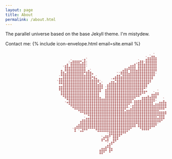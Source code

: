```yaml
---
layout: page
title: About
permalink: /about.html
---
```


The parallel universe based on the base Jekyll theme.
I'm mistydew.

Contact me: 
{% include icon-envelope.html email=site.email %}

<pre style="font: 10px/5px monospace;"><span style="color: #800000;"><p align="right">                                                  `      
                                                `++      
                                              `+++++     
              +`                              ++++++     
       `+++++`+                           `++ ++++++     
      `+++++`++`                         .+++`++++++     
     +`++++++++`                       .+`++++++++++     
    ++ ++++++++`                      +++ ++++++++++     
   `+++++++++++`                     ++++ ++++++++++     
    +++++++++++                    ++++++.++++++++++     
  + +++++++++++ +`                +++`++++++++++++++     
  ++ +++++++++++++               ++++.+++++++++++++.     
  ++++++++++++`++++            ``++++++++++++++++++      
  ++++++++++++++++.            ++ +++++++++++++++++      
 ` +++++++++++++++++`         ++++++++++++++++++++       
 +++++++++++++++++.++        +++++++++++++++++++++       
 +++++++++++++++++++++      ``+++++++++++++++++++`       
`+++++++++++++++++++++`     ++ ++++++++++++++++++        
 ++++++++++++++++++++.+`   +++++++++++++++++++++         
  `+++++++++++++++++++++  +++++++++++++++++++++`         
 +++++++++++++++++++++++  +++++++++++++++++++++          
 +++++++++++++++++++++++ `++++++++++++++++++++           
 ++++++++++++++++++++++  ++++++++++++++++++++``          
 `+++++++++++++++++++++  ++++++++++++++++++++++     `    
  ++++++++++++++++++++`  +++++++++++++++++++++    `++    
  ++++++++++++++++++++   +++++++++++++++++++     ++++    
   +++++++++++++++++++   ++++++++++++++++++   .+.+++     
    +++++++++++++++++++  ++++++++++++++++   ++++++++     
     +++++++++++++++++++++++++++++++++++` ..+++++++.   ` 
    .`+++++++++++++++++++++++++++++++++ +++++++++++    + 
     ++++++++++++++++++++++++++++++++++ ++++++++++   ++++
      ++++++++++++++++++++++++++++++++ `++++++++++ ++++++
       ++++++++++++++++++++++++++++++  ++++++++++++++++++
        +++++++++++++++++++++++++++++ `++++++++++++++++++
         +++++++++++++++++++++++++++ `++++++++++++++++++ 
          `++++++++++++++++++++++++`+++++++++++++++++` `.
            +++++++++++++++++++++++++++++++++++++++++++++
              +++++++++++++++++++++++++++++++++++++++++++
               `++++++++++++++++++++++++++++++++++++++++ 
                 +++++++++++++++++++++++++++++++++++`+++ 
              `+++++++++++++++++++++++++++++++++++++++++ 
             ++++++++++++++++++++++++++++++++++++++++++` 
            ++++++++++++++++++++++++++++++++++++++++++   
            ++++++++++++++++++++++++++++++++++++++++ `   
           ++++++++++++++++++++++++++++++`++++++++++`    
          +++++++++++++++++++++++++++++++ +++++++++`     
         ++++++++++++++++++++++++++++++`   ++++++        
        `+`  +++    ++++++++++++++++++`     ++++         
         + `++       ++++++++++++++++                    
                           +++++++++                     
                          `+++++++                       
                         +++ ++++                        
                       `+++` +++                         
                       ++ +` +++                         
                       + ++  ++                          
                            ++                           
                          `++                            
                          ++                             
                         +++                             
                       +++ ++                            
                      ++++ ++                            
                      +++  +                             
                      ++                                 
                                                         
</p></span></pre>
